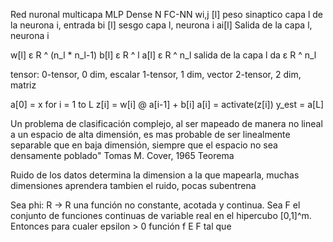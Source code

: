 Red nuronal multicapa MLP Dense N FC-NN
wi,j [l] peso sinaptico capa l de la neurona i, entrada
bi [l] sesgo capa l, neurona i
ai[l] Salida de la capa l, neurona i

w[l] ε R ^ (n_l * n_l-1)
b[l] ε R ^ l
a[l] ε R ^ n_l salida de la capa l
da ε R ^ n_l

tensor: 
0-tensor, 0 dim, escalar
1-tensor, 1 dim, vector
2-tensor, 2 dim, matriz


a[0] = x
for i = 1 to L
    z[i] = w[i] @ a[i-1] + b[i]
    a[i] = activate(z[i])
y_est = a[L]





Un problema de clasificación complejo, al ser mapeado de manera no lineal a un espacio de alta dimensión, es mas probable de ser linealmente separable que en baja dimensión, siempre que el espacio no sea densamente poblado" 
Tomas M. Cover, 1965
Teorema

Ruido de los datos determina la dimension a la que mapearla, muchas dimensiones aprendera tambien el ruido, pocas subentrena


Sea phi: R -> R una función no constante, acotada y continua. Sea F el conjunto de funciones continuas de variable real en el hipercubo [0,1]^m. Entonces para cualer epsilon > 0 función f E F tal que 
